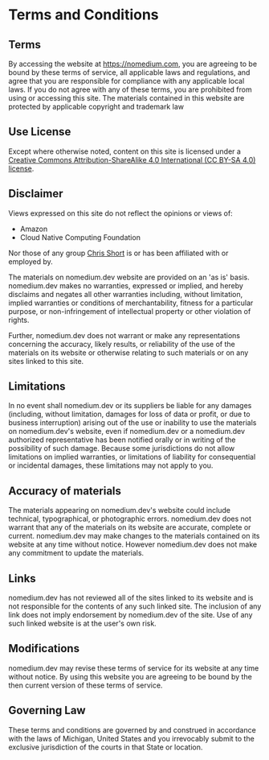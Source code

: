 # Terms and Conditions

## Terms

By accessing the website at <https://nomedium.com>, you are agreeing to be bound by these terms of service, all applicable laws and regulations, and agree that you are responsible for compliance with any applicable local laws. If you do not agree with any of these terms, you are prohibited from using or accessing this site. The materials contained in this website are protected by applicable copyright and trademark law

## Use License

Except where otherwise noted, content on this site is licensed under a [Creative Commons Attribution-ShareAlike 4.0 International (CC BY-SA 4.0) license](https://creativecommons.org/licenses/by-sa/4.0/).

## Disclaimer

Views expressed on this site do not reflect the opinions or views of:

* Amazon
* Cloud Native Computing Foundation

Nor those of any group [Chris Short](https://chrisshort.me/) is or has been affiliated with or employed by.

The materials on nomedium.dev website are provided on an 'as is' basis. nomedium.dev makes no warranties, expressed or implied, and hereby disclaims and negates all other warranties including, without limitation, implied warranties or conditions of merchantability, fitness for a particular purpose, or non-infringement of intellectual property or other violation of rights.

Further, nomedium.dev does not warrant or make any representations concerning the accuracy, likely results, or reliability of the use of the materials on its website or otherwise relating to such materials or on any sites linked to this site.

## Limitations

In no event shall nomedium.dev or its suppliers be liable for any damages (including, without limitation, damages for loss of data or profit, or due to business interruption) arising out of the use or inability to use the materials on nomedium.dev's website, even if nomedium.dev or a nomedium.dev authorized representative has been notified orally or in writing of the possibility of such damage. Because some jurisdictions do not allow limitations on implied warranties, or limitations of liability for consequential or incidental damages, these limitations may not apply to you.

## Accuracy of materials

The materials appearing on nomedium.dev's website could include technical, typographical, or photographic errors. nomedium.dev does not warrant that any of the materials on its website are accurate, complete or current. nomedium.dev may make changes to the materials contained on its website at any time without notice. However nomedium.dev does not make any commitment to update the materials.

## Links

nomedium.dev has not reviewed all of the sites linked to its website and is not responsible for the contents of any such linked site. The inclusion of any link does not imply endorsement by nomedium.dev of the site. Use of any such linked website is at the user's own risk.

## Modifications

nomedium.dev may revise these terms of service for its website at any time without notice. By using this website you are agreeing to be bound by the then current version of these terms of service.

## Governing Law

These terms and conditions are governed by and construed in accordance with the laws of Michigan, United States and you irrevocably submit to the exclusive jurisdiction of the courts in that State or location.

